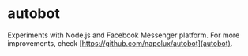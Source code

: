 # autobot
Experiments with Node.js and Facebook Messenger platform.
For more improvements, check [https://github.com/napolux/autobot](autobot).
